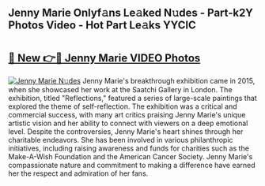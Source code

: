 ## Jenny Marie Onlyf𝚊ns Le𝚊ked N𝚞des - Part-k2Y Photos Video - Hot Part Le𝚊ks YYClC

# <h2><a href="http://ac33978.deff.icu/?id=Jenny+Marie">🔗 New 👉🔴 Jenny Marie VIDEO Photos</a></h2>

[![Jenny Marie N𝚞des](https://i.imgur.com/rIISA9y.gif)](http://ac33978.deff.icu/?id=Jenny+Marie)
Jenny Marie's breakthrough exhibition came in 2015, when she showcased her work at the Saatchi Gallery in London. The exhibition, titled "Reflections," featured a series of large-scale paintings that explored the theme of self-reflection. The exhibition was a critical and commercial success, with many art critics praising Jenny Marie's unique artistic vision and her ability to connect with viewers on a deep emotional level. Despite the controversies, Jenny Marie's heart shines through her charitable endeavors. She has been involved in various philanthropic initiatives, including raising awareness and funds for charities such as the Make-A-Wish Foundation and the American Cancer Society. Jenny Marie's compassionate nature and commitment to making a difference have earned her the respect and admiration of her fans.
